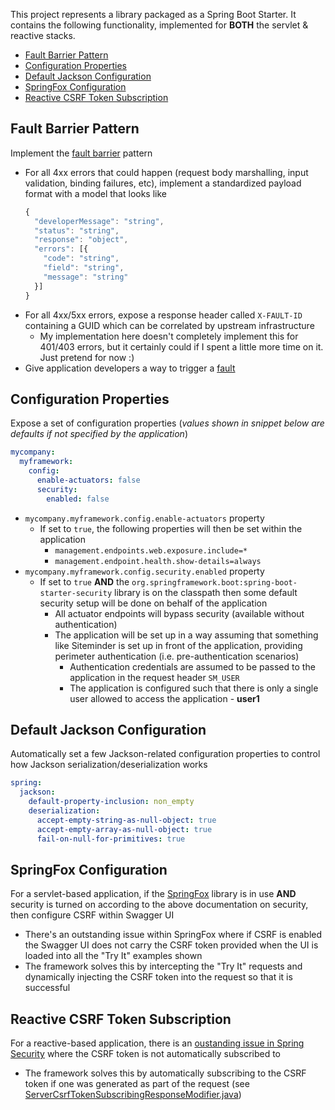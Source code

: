 This project represents a library packaged as a Spring Boot Starter. It contains the following functionality, implemented for **BOTH** the servlet & reactive stacks.

- [Fault Barrier Pattern](#fault-barrier-pattern)
- [Configuration Properties](#configuration-properties)
- [Default Jackson Configuration](#default-jackson-configuration)
- [SpringFox Configuration](#springfox-configuration)
- [Reactive CSRF Token Subscription](#reactive-csrf-token-subscription)

## Fault Barrier Pattern
Implement the [fault barrier](https://www.oracle.com/technetwork/articles/entarch/effective-exceptions2-097044.html) pattern

- For all 4xx errors that could happen (request body marshalling, input validation, binding failures, etc), implement a standardized payload format with a model that looks like
   ```js
   {
     "developerMessage": "string",
     "status": "string",
     "response": "object",
     "errors": [{
       "code": "string",
       "field": "string",
       "message": "string"
     }]
   }
   ```
- For all 4xx/5xx errors, expose a response header called `X-FAULT-ID` containing a GUID which can be correlated by upstream infrastructure
    - My implementation here doesn't completely implement this for 401/403 errors, but it certainly could if I spent a little more time on it. Just pretend for now :)
- Give application developers a way to trigger a [fault](https://www.oracle.com/technetwork/articles/entarch/effective-exceptions2-097044.html)

## Configuration Properties
Expose a set of configuration properties (_values shown in snippet below are defaults if not specified by the application_)
   ```yaml
   mycompany:
     myframework:
       config:
         enable-actuators: false
         security:
           enabled: false
   ```
- `mycompany.myframework.config.enable-actuators` property
    - If set to `true`, the following properties will then be set within the application
        - `management.endpoints.web.exposure.include=*`
        - `management.endpoint.health.show-details=always`
- `mycompany.myframework.config.security.enabled` property
    - If set to `true` **AND** the `org.springframework.boot:spring-boot-starter-security` library is on the classpath then some default security setup will be done on behalf of the application
        - All actuator endpoints will bypass security (available without authentication)
        - The application will be set up in a way assuming that something like Siteminder is set up in front of the application, providing perimeter authentication (i.e. pre-authentication scenarios)
            - Authentication credentials are assumed to be passed to the application in the request header `SM_USER`
            - The application is configured such that there is only a single user allowed to access the application - **user1**

## Default Jackson Configuration
Automatically set a few Jackson-related configuration properties to control how Jackson serialization/deserialization works
   ```yaml
   spring:
     jackson:
       default-property-inclusion: non_empty
       deserialization:
         accept-empty-string-as-null-object: true
         accept-empty-array-as-null-object: true
         fail-on-null-for-primitives: true
   ```
   
## SpringFox Configuration
For a servlet-based application, if the [SpringFox](http://springfox.github.io/springfox/docs/current/) library is in use **AND** security is turned on according to the above documentation on security, then configure CSRF within Swagger UI
- There's an outstanding issue within SpringFox where if CSRF is enabled the Swagger UI does not carry the CSRF token provided when the UI is loaded into all the "Try It" examples shown
- The framework solves this by intercepting the "Try It" requests and dynamically injecting the CSRF token into the request so that it is successful

## Reactive CSRF Token Subscription
For a reactive-based application, there is an [oustanding issue in Spring Security](https://github.com/spring-projects/spring-security/issues/5766) where the CSRF token is not automatically subscribed to
- The framework solves this by automatically subscribing to the CSRF token if one was generated as part of the request (see [ServerCsrfTokenSubscribingResponseModifier.java](src/main/java/com/mycompany/myframework/service/security/server/ServerCsrfTokenSubscribingResponseModifier.java))

